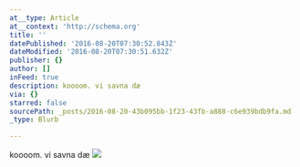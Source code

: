 ```yaml
---
at__type: Article
at__context: 'http://schema.org'
title: ''
datePublished: '2016-08-20T07:30:52.843Z'
dateModified: '2016-08-20T07:30:51.632Z'
publisher: {}
author: []
inFeed: true
description: koooom. vi savna dæ
via: {}
starred: false
sourcePath: _posts/2016-08-20-43b095bb-1f23-43fb-a888-c6e939bdb9fa.md
_type: Blurb

---
```

koooom. vi savna dæ
![](https://imgflo.herokuapp.com/graph/vahj1ThiexotieMo/b420374d5c4158ce6514df16ec3dce20/croprotate.jpg?cropheight=1920&cropwidth=1080&degrees=-270&input=https%3A%2F%2Fthe-grid-user-content.s3-us-west-2.amazonaws.com%2F585b7e58-672f-4981-a82a-5aac0f012022.jpg&x=0&y=0)